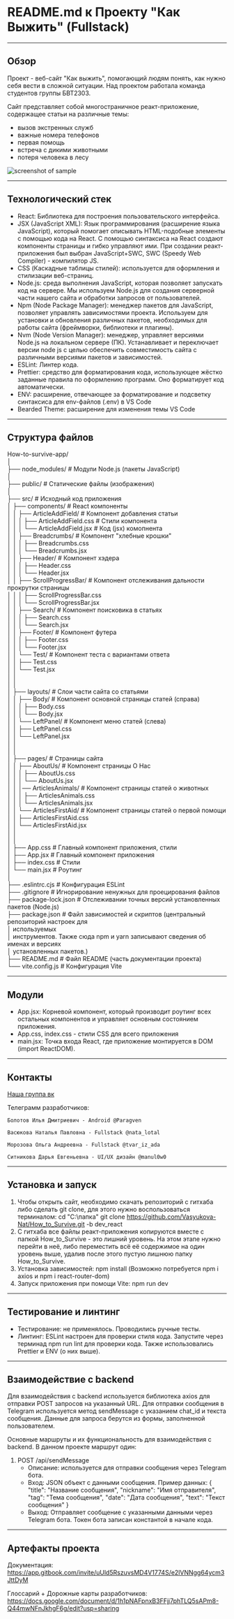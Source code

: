 # README.md к Проекту "Как Выжить" (Fullstack)

---

## Обзор

Проект - веб-сайт "Как выжить", помогающий людям понять, как нужно себя вести в сложной ситуации. Над проектом работала команда студентов группы БВТ2303.

Сайт представляет собой многостраничное реакт-приложение, содержащее статьи на различные темы:

- вызов экстренных служб
- важные номера телефонов
- первая помощь
- встреча с дикими животными
- потеря человека в лесу

![screenshot of sample](https://sun9-18.userapi.com/impg/Dk0sQrq7pCLXY4MLkSPZf9Ccv_VIHoA5eNvk3g/KVS01W1naVA.jpg?size=1280x556&quality=95&sign=ab3adaa0535736e0ed74cebf2f9dfb1f&type=album)

---

## Технологический стек

- React: Библиотека для построения пользовательского интерфейса.
- JSX (JavaScript XML): Язык программирования (расширение языка JavaScript), который помогает описывать HTML-подобные элементы с помощью кода на React. С помощью синтаксиса на React создают компоненты страницы и гибко управляют ими. При создании реакт-приложения был выбран JavaScript+SWC, SWC (Speedy Web Compiler) - компилятор JS.
- CSS (Каскадные таблицы стилей): используется для оформления и стилизации веб-страниц.
- Node.js: среда выполнения JavaScript, которая позволяет запускать код на сервере. Мы используем Node.js для создания серверной части нашего сайта и обработки запросов от пользователей.
- Npm (Node Package Manager): менеджер пакетов для JavaScript, позволяет управлять зависимостями проекта. Используем для установки и обновления различных пакетов, необходимых для работы сайта (фреймворки, библиотеки и плагины).
- Nvm (Node Version Manager): менеджер, управляет версиями Node.js на локальном сервере (ПК). Устанавливает и переключает версии node js с целью обеспечить совместимость сайта с различными версиями пакетов и зависимостей.
- ESLint: Линтер кода.
- Prettier: средство для форматирования кода, использующее жёстко заданные правила по оформлению программ. Оно форматирует код автоматически.
- ENV: расширение, отвечающее за форматирование и подсветку синтаксиса для env-файлов (.env) в VS Code
- Bearded Theme: расширение для изменения темы VS Code

---

## Структура файлов

How-to-survive-app/  
│  
├── node_modules/ # Модули Node.js (пакеты JavaScript)  
│  
├── public/ # Статические файлы (изображения)  
│  
├── src/ # Исходный код приложения  
│ ├── components/ # React компоненты  
│ │ ├── ArticleAddField/ # Компонент добавления статьи  
│ │ │ ├── ArticleAddField.css # Стили компонента  
│ │ │ └── ArticleAddField.jsx # Код (jsx) комопнента  
│ │ ├── Breadcrumbs/ # Компонент "хлебные крошки"  
│ │ │ ├── Breadcrumbs.css  
│ │ │ └── Breadcrumbs.jsx  
│ │ ├── Header/ # Компонент хэдера  
│ │ │ ├── Header.css  
│ │ │ └── Header.jsx  
│ │ ├── ScrollProgressBar/ # Компонент отслеживания дальности прокрутки страницы  
│ │ │ ├── ScrollProgressBar.css  
│ │ │ └── ScrollProgressBar.jsx  
│ │ ├── Search/ # Компонент поисковика в статьях  
│ │ │ ├── Search.css  
│ │ │ └── Search.jsx  
│ │ ├── Footer/ # Компонент футера  
│ │ │ ├── Footer.css  
│ │ │ └── Footer.jsx  
│ │ └── Test/ # Компонент теста с вариантами ответа  
│ │ ├── Test.css  
│ │ └── Test.jsx  
│ │  
│ │  
│ ├── layouts/ # Слои части сайта со статьями  
│ │ ├── Body/ # Компонент основной страницы статей (справа)  
│ │ │ ├── Body.css  
│ │ │ └── Body.jsx  
│ │ └── LeftPanel/ # Компонент меню статей (слева)  
│ │ ├── LeftPanel.css  
│ │ └── LeftPanel.jsx  
│ │  
│ │  
│ ├── pages/ # Страницы сайта  
│ │ ├── AboutUs/ # Компонент страницы О Нас  
│ │ │ ├── AboutUs.css  
│ │ │ └── AboutUs.jsx  
│ │ │── ArticlesAnimals/ # Компонент страницы статей о животных  
│ │ │ ├── ArticlesAnimals.css  
│ │ │ └── ArticlesAnimals.jsx  
│ │ └── ArticlesFirstAid/ # Компонент страницы статей о первой помощи  
│ │ ├── ArticlesFirstAid.css  
│ │ └── ArticlesFirstAid.jsx  
│ │  
│ │  
│ ├── App.css # Главный компонент приложения, стили  
│ ├── App.jsx # Главный компонент приложения  
│ ├── index.css # Стили  
│ └── main.jsx # Роутинг  
│  
├── .eslintrc.cjs # Конфигурация ESLint  
├── .gitignore # Игнорирование ненужных для проецирования файлов  
├── package-lock.json # Отслеживании точных версий установленных пакетов (Node.js)  
├── package.json # Файл зависимостей и скриптов (центральный репозиторий настроек для  
│ используемых  
│ инструментов. Также сюда npm и yarn записывают сведения об именах и версиях  
│ установленных пакетов.)  
├── README.md # Файл README (часть документации проекта)  
└── vite.config.js # Конфигурация Vite

---

## Модули

- App.jsx: Корневой компонент, который производит роутинг всех остальных компонентов и управляет основным состоянием приложения.
- App.css, index.css - стили CSS для всего приложения
- main.jsx: Точка входа React, где приложение монтируется в DOM (import ReactDOM).

---

## Контакты

[Наша группа вк](https://vk.com/club226042324)

Телеграмм разработчиков:

`Болотов Илья Дмитриевич - Android @Paragven`

`Васюкова Наталья Павловна - Fullstack @nata_lotal`

`Морозова Ольга Андреевна - Fullstack @tvar_iz_ada`

`Ситникова Дарья Евгеньевна - UI/UX дизайн @manul0w0`

---

## Установка и запуск

1. Чтобы открыть сайт, необходимо скачать репозиторий с гитхаба либо сделать git clone, для этого нужно воспользоваться терминалом:
   cd "C:\папка"
   git clone https://github.com/Vasyukova-Nat/How_to_Survive.git -b dev_react
2. С гитхаба все файлы реакт-приложения копируются вместе с папкой How_to_Survive - это лишний уровень. На этом этапе нужно перейти в неё, либо переместить всё её содержимое на один уровень выше, удалив после этого пустую лишнюю папку How_to_Survive.
3. Установка зависимостей:
   npm install
   (Возможно потребуется npm i axios и npm i react-router-dom)
4. Запуск приложения при помощи Vite:
   npm run dev

---

## Тестирование и линтинг

- Тестирование: не применялось. Проводились ручные тесты.
- Линтинг: ESLint настроен для проверки стиля кода. Запустите через терминад npm run lint для проверки кода. Также использовались Prettier и ENV (о них выше).

---

## Взаимодействие с backend

Для взаимодействия с backend используется библиотека axios для отправки POST запросов на указанный URL. Для отправки сообщения в Telegram используется метод sendMessage с указанием chat_id и текста сообщения. Данные для запроса берутся из формы, заполненной пользователем.

Основные маршруты и их функциональность для взаимодействия с backend. В данном проекте маршрут один:

1. POST /api/sendMessage
   - Описание: используется для отправки сообщения через Telegram бота.
   - Вход: JSON объект с данными сообщения.
     Пример данных:
     {
     "title": "Название сообщения",
     "nickname": "Имя отправителя",
     "tag": "Тема сообщения",
     "date": "Дата сообщения",
     "text": "Текст сообщения"
     }
   - Выход: Отправляет сообщение с указанными данными через Telegram бота. Токен бота записан константой в начале кода.

---

## Артефакты проекта

Документация: <https://app.gitbook.com/invite/uUld5RszuvsMD4V1774S/e2lVNNgg64ycm3JttDyM>

Глоссарий + Дорожные карты разработчиков: <https://docs.google.com/document/d/1h1pNAFpnxB3FFjj7phTLQ5sAPm8-Q44mwNFnJkhgF6g/edit?usp=sharing>
